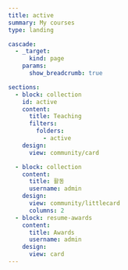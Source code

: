 ```yaml
---
title: active
summary: My courses
type: landing

cascade:
  - _target:
      kind: page
    params:
      show_breadcrumb: true

sections:
  - block: collection
    id: active
    content:
      title: Teaching
      filters:
        folders:
          - active
    design:
      view: community/card

  - block: collection
    content:
      title: 활동
      username: admin
    design:
      view: community/littlecard
      columns: 2
  - block: resume-awards
    content:
      title: Awards
      username: admin
    design:
      view: card
---
```

